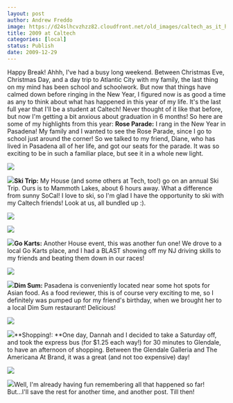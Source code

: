 ```yaml
---
layout: post
author: Andrew Freddo
image: https://d24slhcvzhzz82.cloudfront.net/old_images/caltech_as_it_happens/6a0105349b8251970b0128768c8881970c.jpg
title: 2009 at Caltech
categories: [local]
status: Publish
date: 2009-12-29
---
```


Happy Break!
Ahhh, I've had a busy long weekend. Between Christmas Eve, Christmas Day, and a day trip to Atlantic City with my family, the last thing on my mind has been school and schoolwork. But now that things have calmed down before ringing in the New Year, I figured now is as good a time as any to think about what has happened in this year of my life. It's the last full year that I'll be a student at Caltech! Never thought of it like that before, but now I'm getting a bit anxious about graduation in 6 months! So here are some of my highlights from this year:
**Rose Parade:** I rang in the New Year in Pasadena! My family and I wanted to see the Rose Parade, since I go to school just around the corner! So we talked to my friend, Diane, who has lived in Pasadena all of her life, and got our seats for the parade. It was so exciting to be in such a familiar place, but see it in a whole new light.


![](https://d24slhcvzhzz82.cloudfront.net/old_images/caltech_as_it_happens/6a0105349b8251970b0128768c89ca970c.jpg)

![](https://d24slhcvzhzz82.cloudfront.net/old_images/caltech_as_it_happens/6a0105349b8251970b0120a789c516970b.jpg)**Ski Trip:** My House (and some others at Tech, too!) go on an annual Ski Trip. Ours is to Mammoth Lakes, about 6 hours away. What a difference from sunny SoCal! I love to ski, so I'm glad I have the opportunity to ski with my Caltech friends! Look at us, all bundled up :).


![](https://d24slhcvzhzz82.cloudfront.net/old_images/caltech_as_it_happens/6a0105349b8251970b0120a789c7d4970b.jpg)

![](https://d24slhcvzhzz82.cloudfront.net/old_images/caltech_as_it_happens/6a0105349b8251970b0128768c90f8970c.jpg)

![](https://d24slhcvzhzz82.cloudfront.net/old_images/caltech_as_it_happens/6a0105349b8251970b0128768c91a2970c.jpg)**Go Karts:** Another House event, this was another fun one! We drove to a local Go Karts place, and I had a BLAST showing off my NJ driving skills to my friends and beating them down in our races!

![](https://d24slhcvzhzz82.cloudfront.net/old_images/caltech_as_it_happens/6a0105349b8251970b0128768c97f5970c.jpg)

![](https://d24slhcvzhzz82.cloudfront.net/old_images/caltech_as_it_happens/6a0105349b8251970b0128768c98f6970c.jpg)**Dim Sum:** Pasadena is conveniently located near some hot spots for Asian food. As a food reviewer, this is of course very exciting to me, so I definitely was pumped up for my friend's birthday, when we brought her to a local Dim Sum restaurant! Delicious!

![](https://d24slhcvzhzz82.cloudfront.net/old_images/caltech_as_it_happens/6a0105349b8251970b0128768c9b30970c.jpg)

![](https://d24slhcvzhzz82.cloudfront.net/old_images/caltech_as_it_happens/6a0105349b8251970b0120a789d4d9970b.jpg)**Shopping!: **One day, Dannah and I decided to take a Saturday off, and took the express bus (for $1.25 each way!) for 30 minutes to Glendale, to have an afternoon of shopping. Between the Glendale Galleria and The Americana At Brand, it was a great (and not too expensive) day!

![](https://d24slhcvzhzz82.cloudfront.net/old_images/caltech_as_it_happens/6a0105349b8251970b0128768ca133970c.jpg)

![](https://d24slhcvzhzz82.cloudfront.net/old_images/caltech_as_it_happens/6a0105349b8251970b0128768ca314970c.jpg)Well, I'm already having fun remembering all that happened so far! But...I'll save the rest for another time, and another post. Till then!

